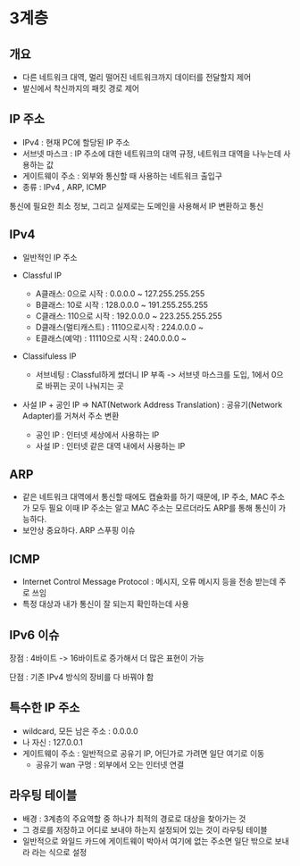 # 3계층

## 개요

- 다른 네트워크 대역, 멀리 떨어진 네트워크까지 데이터를 전달할지 제어
- 발신에서 착신까지의 패킷 경로 제어

## IP 주소

- IPv4 : 현재 PC에 할당된 IP 주소
- 서브넷 마스크 : IP 주소에 대한 네트워크의 대역 규정, 네트워크 대역을 나누는데 사용하는 값
- 게이트웨이 주소 : 외부와 통신할 때 사용하는 네트워크 출입구
- 종류 : IPv4 , ARP, ICMP



통신에 필요한 최소 정보, 그리고 실제로는 도메인을 사용해서 IP 변환하고 통신



## IPv4

- 일반적인 IP 주소

- Classful IP
  - A클래스: 0으로 시작 : 0.0.0.0 ~ 127.255.255.255
  - B클래스: 10로 시작 : 128.0.0.0 ~ 191.255.255.255
  - C클래스: 110으로 시작 : 192.0.0.0 ~ 223.255.255.255
  - D클래스(멀티캐스트) : 1110으로시작 : 224.0.0.0 ~ 
  - E클래스(예약) : 11110으로 시작 : 240.0.0.0 ~ 
- Classifuless IP
  - 서브네팅 : Classful하게 썼더니 IP 부족 -> 서브넷 마스크를 도입, 1에서 0으로 바뀌는 곳이 나눠지는 곳

- 사설 IP + 공인 IP => NAT(Network Address Translation) : 공유기(Network Adapter)를 거쳐서 주소 변환
  - 공인 IP : 인터넷 세상에서 사용하는 IP
  - 사설 IP : 인터넷 같은 대역 내에서 사용하는 IP



## ARP

- 같은 네트워크 대역에서 통신할 때에도 캡슐화를 하기 때문에, IP 주소, MAC 주소가 모두 필요
  이때 IP 주소는 알고 MAC 주소는 모르더라도 ARP를 통해 통신이 가능하다.
- 보안상 중요하다. ARP 스푸핑 이슈



## ICMP

- Internet Control Message Protocol : 메시지, 오류 메시지 등을 전송 받는데 주로 쓰임
- 특정 대상과 내가 통신이 잘 되는지 확인하는데 사용



## IPv6 이슈

장점 : 4바이트 -> 16바이트로 증가해서 더 많은 표현이 가능

단점 : 기존 IPv4 방식의 장비를 다 바꿔야 함



## 특수한 IP 주소

- wildcard, 모든 남은 주소 : 0.0.0.0 
- 나 자신 : 127.0.0.1 
- 게이트웨이 주소 : 일반적으로 공유기 IP, 어딘가로 가려면 일단 여기로 이동
  - 공유기 wan 구멍 : 외부에서 오는 인터넷 연결



## 라우팅 테이블

- 배경 : 3계층의 주요역할 중 하나가 최적의 경로로 대상을 찾아가는 것
- 그 경로를 저장하고 어디로 보내야 하는지 설정되어 있는 것이 라우팅 테이블
- 일반적으로 와일드 카드에 게이트웨이 박아서 여기에 없는 주소면 일단 밖으로 보내라 라는 식으로 설정
